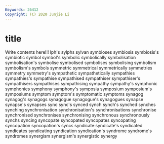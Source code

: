 ```yaml
---
Keywords: 26412
Copyright: (C) 2020 Junjie Li
---
```


# title

Write contents here!!!
lph's 
sylphs 
sylvan 
symbioses
symbiosis 
symbiosis's 
symbiotic 
symbol 
symbol's 
symbolic 
symbolically 
symbolisation 
symbolisation's 
symbolise
symbolised 
symbolises 
symbolising 
symbolism 
symbolism's 
symbols 
symmetric 
symmetrical 
symmetrically 
symmetries
symmetry 
symmetry's 
sympathetic 
sympathetically 
sympathies 
sympathies's 
sympathise 
sympathised 
sympathiser 
sympathiser's
sympathisers 
sympathises 
sympathising 
sympathy 
sympathy's 
symphonic 
symphonies 
symphony 
symphony's 
symposia
symposium 
symposium's 
symposiums 
symptom 
symptom's 
symptomatic 
symptoms 
synagog 
synagog's 
synagogs
synagogue 
synagogue's 
synagogues 
synapse 
synapse's 
synapses 
sync 
sync's 
synced 
synch
synch's 
synched 
synches 
synching 
synchronisation 
synchronisation's 
synchronisations 
synchronise 
synchronised 
synchronises
synchronising 
synchronous 
synchronously 
synchs 
syncing 
syncopate 
syncopated 
syncopates 
syncopating 
syncopation
syncopation's 
syncs 
syndicate 
syndicate's 
syndicated 
syndicates 
syndicating 
syndication 
syndication's 
syndrome
syndrome's 
syndromes 
synergism 
synergism's 
synergistic 
synergy 

